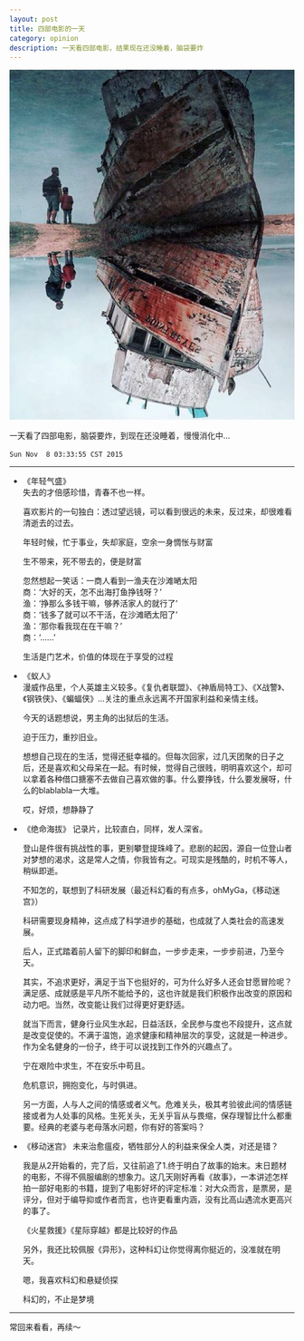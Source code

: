 ```yaml
---
layout: post
title: 四部电影的一天
category: opinion
description: 一天看四部电影，结果现在还没睡着，脑袋要炸
---
```

![movie motion](/images/2015_11/movie_motion.jpg)

一天看了四部电影，脑袋要炸，到现在还没睡着，慢慢消化中...   

`Sun Nov  8 03:33:55 CST 2015`   

---

* 《年轻气盛》  
    失去的才倍感珍惜，青春不也一样。
    
    喜欢影片的一句独白：透过望远镜，可以看到很远的未来，反过来，却很难看清逝去的过去。  
    
    年轻时候，忙于事业，失却家庭，空余一身惆怅与财富
    
    生不带来，死不带去的，便是财富
    
    忽然想起一笑话：一商人看到一渔夫在沙滩嗮太阳  
    商：‘大好的天，怎不出海打鱼挣钱呀？’  
    渔：‘挣那么多钱干嘛，够养活家人的就行了’  
    商：‘钱多了就可以不干活，在沙滩晒太阳了’  
    渔：‘那你看我现在在干嘛？’  
    商：‘......’  
    
    生活是门艺术，价值的体现在于享受的过程
* 《蚁人》  
    漫威作品里，个人英雄主义较多。《复仇者联盟》、《神盾局特工》、《X战警》、《钢铁侠》、《蝙蝠侠》...关注的重点永远离不开国家利益和亲情主线。  
    
    今天的话题想说，男主角的出狱后的生活。 
      
    迫于压力，重抄旧业。  
    
    想想自己现在的生活，觉得还挺幸福的。但每次回家，过几天团聚的日子之后，还是喜欢和父母呆在一起。有时候，觉得自己很贱，明明喜欢这个，却可以拿着各种借口搪塞不去做自己喜欢做的事。什么要挣钱，什么要发展呀，什么的blablabla一大堆。  
    
    哎，好烦，想静静了
    
* 《绝命海拔》
    记录片，比较直白，同样，发人深省。  
    
    登山是件很有挑战性的事，更别攀登提珠峰了。悲剧的起因，源自一位登山者对梦想的渴求，这是常人之情，你我皆有之。可现实是残酷的，时机不等人，稍纵即逝。  
    
    不知怎的，联想到了科研发展（最近科幻看的有点多，ohMyGa，《移动迷宫》）
    
    科研需要现身精神，这点成了科学进步的基础，也成就了人类社会的高速发展。  
    
    后人，正式踏着前人留下的脚印和鲜血，一步步走来，一步步前进，乃至今天。
    
    其实，不追求更好，满足于当下也挺好的，可为什么好多人还会甘愿冒险呢？满足感、成就感是平凡所不能给予的，这也许就是我们积极作出改变的原因和动力吧。当然，改变能让我们过得更好更舒适。
    
    就当下而言，健身行业风生水起，日益活跃，全民参与度也不段提升，这点就是改变促使的。不满于温饱，追求健康和精神层次的享受，这就是一种进步。作为全名健身的一份子，终于可以说找到工作外的兴趣点了。
    
    宁在艰险中求生，不在安乐中苟且。
    
    危机意识，拥抱变化，与时俱进。
    
    另一方面，人与人之间的情感或者义气。危难关头，极其考验彼此间的情感链接或者为人处事的风格。生死关头，无关乎盲从与畏缩，保存理智比什么都重要。经典的老婆与老母落水问题，你有好的答案吗？
    
    
* 《移动迷宫》
    未来治愈瘟疫，牺牲部分人的利益来保全人类，对还是错？
    
    我是从2开始看的，完了后，又往前追了1.终于明白了故事的始末。末日题材的电影，不得不佩服编剧的想象力。这几天刚好再看《故事》，一本讲述怎样拍一部好电影的书籍，提到了电影好坏的评定标准：对大众而言，是票房，是评分，但对于编导抑或作者而言，也许更看重内涵，没有比高山遇流水更高兴的事了。
    
    《火星救援》《星际穿越》都是比较好的作品
    
    另外，我还比较佩服《异形》，这种科幻让你觉得离你挺近的，没准就在明天。
    
    嗯，我喜欢科幻和悬疑侦探
    
    科幻的，不止是梦境
    
    
---
常回来看看，再续～























































